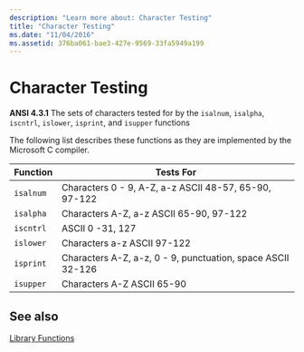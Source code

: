 ```yaml
---
description: "Learn more about: Character Testing"
title: "Character Testing"
ms.date: "11/04/2016"
ms.assetid: 376ba061-bae3-427e-9569-33fa5949a199
---
```

# Character Testing

**ANSI 4.3.1** The sets of characters tested for by the `isalnum`, `isalpha`, `iscntrl`, `islower`, `isprint`, and `isupper` functions

The following list describes these functions as they are implemented by the Microsoft C compiler.

|Function|Tests For|
|--------------|---------------|
|`isalnum`|Characters 0 - 9, A-Z, a-z ASCII 48-57, 65-90, 97-122|
|`isalpha`|Characters A-Z, a-z ASCII 65-90, 97-122|
|`iscntrl`|ASCII 0 -31, 127|
|`islower`|Characters a-z ASCII 97-122|
|`isprint`|Characters A-Z, a-z, 0 - 9, punctuation, space ASCII 32-126|
|`isupper`|Characters A-Z ASCII 65-90|

## See also

[Library Functions](../c-language/library-functions.md)
